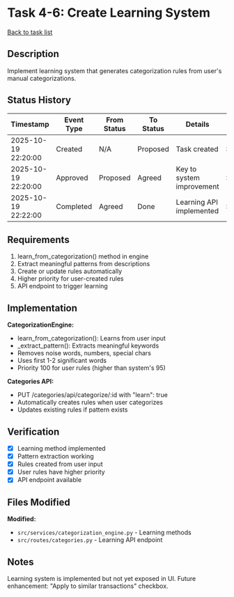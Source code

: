# Task 4-6: Create Learning System

[Back to task list](./tasks.md)

## Description

Implement learning system that generates categorization rules from user's manual categorizations.

## Status History

| Timestamp | Event Type | From Status | To Status | Details | User |
|-----------|------------|-------------|-----------|---------|------|
| 2025-10-19 22:20:00 | Created | N/A | Proposed | Task created | Saeed |
| 2025-10-19 22:20:00 | Approved | Proposed | Agreed | Key to system improvement | Saeed |
| 2025-10-19 22:22:00 | Completed | Agreed | Done | Learning API implemented | Saeed |

## Requirements

1. learn_from_categorization() method in engine
2. Extract meaningful patterns from descriptions
3. Create or update rules automatically
4. Higher priority for user-created rules
5. API endpoint to trigger learning

## Implementation

**CategorizationEngine:**
- learn_from_categorization(): Learns from user input
- _extract_pattern(): Extracts meaningful keywords
- Removes noise words, numbers, special chars
- Uses first 1-2 significant words
- Priority 100 for user rules (higher than system's 95)

**Categories API:**
- PUT /categories/api/categorize/:id with "learn": true
- Automatically creates rules when user categorizes
- Updates existing rules if pattern exists

## Verification

- [x] Learning method implemented
- [x] Pattern extraction working
- [x] Rules created from user input
- [x] User rules have higher priority
- [x] API endpoint available

## Files Modified

**Modified:**
- `src/services/categorization_engine.py` - Learning methods
- `src/routes/categories.py` - Learning API endpoint

## Notes

Learning system is implemented but not yet exposed in UI.
Future enhancement: "Apply to similar transactions" checkbox.


